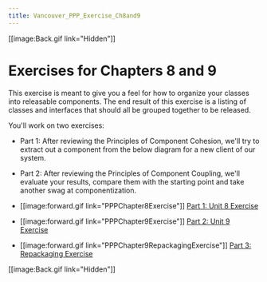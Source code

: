 ```yaml
---
title: Vancouver_PPP_Exercise_Ch8and9
---
```

[[image:Back.gif link="Hidden"]]

# Exercises for Chapters 8 and 9
This exercise is meant to give you a feel for how to organize your classes into releasable components. The end result of this exercise is a listing of classes and interfaces that should all be grouped together to be released.

You'll work on two exercises:
* Part 1: After reviewing the Principles of Component Cohesion, we'll try to extract out a component from the below diagram for a new client of our system.
* Part 2: After reviewing the Principles of Component Coupling, we'll evaluate your results, compare them with the starting point and take another swag at componentization.

* [[image:forward.gif link="PPPChapter8Exercise"]] [Part 1: Unit 8 Exercise](PPPChapter8Exercise) 
* [[image:forward.gif link="PPPChapter9Exercise"]] [Part 2: Unit 9 Exercise](PPPChapter9Exercise)
* [[image:forward.gif link="PPPChapter9RepackagingExercise"]] [Part 3: Repackaging Exercise](PPPChapter9RepackagingExercise)


[[image:Back.gif link="Hidden"]]
